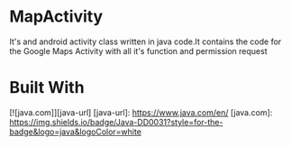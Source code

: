 # MapActivity
It's and android activity class written in java code.It contains the code for the Google Maps Activity with all it's function and permission request
# Built With
[![java.com]][java-url]
[java-url]: https://www.java.com/en/
[java.com]: https://img.shields.io/badge/Java-DD0031?style=for-the-badge&logo=java&logoColor=white
